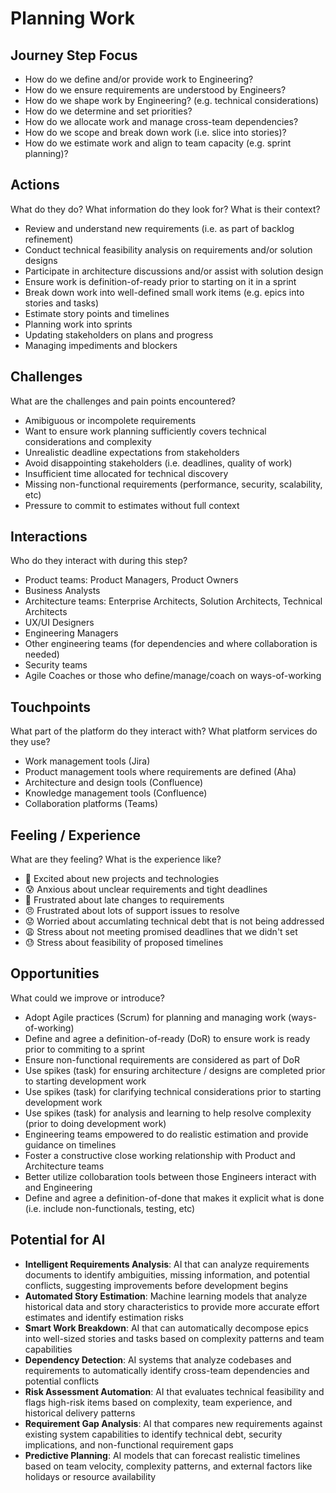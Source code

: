 # Planning Work

## Journey Step Focus

* How do we define and/or provide work to Engineering?
* How do we ensure requirements are understood by Engineers?
* How do we shape work by Engineering? (e.g. technical considerations)
* How do we determine and set priorities?
* How do we allocate work and manage cross-team dependencies?
* How do we scope and break down work (i.e. slice into stories)?
* How do we estimate work and align to team capacity (e.g. sprint planning)?

## Actions
What do they do? What information do they look for? What is their context?

* Review and understand new requirements (i.e. as part of backlog refinement)
* Conduct technical feasibility analysis on requirements and/or solution designs
* Participate in architecture discussions and/or assist with solution design
* Ensure work is definition-of-ready prior to starting on it in a sprint
* Break down work into well-defined small work items (e.g. epics into stories and tasks)
* Estimate story points and timelines
* Planning work into sprints
* Updating stakeholders on plans and progress
* Managing impediments and blockers

## Challenges

What are the challenges and pain points encountered?

* Amibiguous or incompolete requirements
* Want to ensure work planning sufficiently covers technical considerations and complexity
* Unrealistic deadline expectations from stakeholders
* Avoid disappointing stakeholders (i.e. deadlines, quality of work)
* Insufficient time allocated for technical discovery
* Missing non-functional requirements (performance, security, scalability, etc)
* Pressure to commit to estimates without full context

## Interactions

Who do they interact with during this step?

* Product teams: Product Managers, Product Owners
* Business Analysts
* Architecture teams: Enterprise Architects, Solution Architects, Technical Architects
* UX/UI Designers
* Engineering Managers
* Other engineering teams (for dependencies and where collaboration is needed)
* Security teams
* Agile Coaches or those who define/manage/coach on ways-of-working

## Touchpoints

What part of the platform do they interact with? What platform services do they use?

* Work management tools (Jira)
* Product management tools where requirements are defined (Aha)
* Architecture and design tools (Confluence)
* Knowledge management tools (Confluence)
* Collaboration platforms (Teams)

## Feeling / Experience

What are they feeling? What is the experience like?

* 🤩 Excited about new projects and technologies
* 😰 Anxious about unclear requirements and tight deadlines
* 😤 Frustrated about late changes to requirements
* 😠 Frustrated about lots of support issues to resolve
* 😟 Worried about accumlating technical debt that is not being addressed
* 😩 Stress about not meeting promised deadlines that we didn't set
* 😓 Stress about feasibility of proposed timelines

## Opportunities
What could we improve or introduce?

* Adopt Agile practices (Scrum) for planning and managing work (ways-of-working)
* Define and agree a definition-of-ready (DoR) to ensure work is ready prior to commiting to a sprint
* Ensure non-functional requirements are considered as part of DoR
* Use spikes (task) for ensuring architecture / designs are completed prior to starting development work
* Use spikes (task) for clarifying technical considerations prior to starting development work
* Use spikes (task) for analysis and learning to help resolve complexity (prior to doing development work)
* Engineering teams empowered to do realistic estimation and provide guidance on timelines
* Foster a constructive close working relationship with Product and Architecture teams
* Better utilize collobaration tools between those Engineers interact with and Engineering
* Define and agree a definition-of-done that makes it explicit what is done (i.e. include non-functionals, testing, etc)

## Potential for AI

* **Intelligent Requirements Analysis**: AI that can analyze requirements documents to identify ambiguities, missing information, and potential conflicts, suggesting improvements before development begins
* **Automated Story Estimation**: Machine learning models that analyze historical data and story characteristics to provide more accurate effort estimates and identify estimation risks
* **Smart Work Breakdown**: AI that can automatically decompose epics into well-sized stories and tasks based on complexity patterns and team capabilities
* **Dependency Detection**: AI systems that analyze codebases and requirements to automatically identify cross-team dependencies and potential conflicts
* **Risk Assessment Automation**: AI that evaluates technical feasibility and flags high-risk items based on complexity, team experience, and historical delivery patterns
* **Requirement Gap Analysis**: AI that compares new requirements against existing system capabilities to identify technical debt, security implications, and non-functional requirement gaps
* **Predictive Planning**: AI models that can forecast realistic timelines based on team velocity, complexity patterns, and external factors like holidays or resource availability
